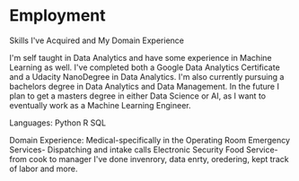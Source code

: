 # Employment
Skills I've Acquired and My Domain Experience

I'm self taught in Data Analytics and have some experience in Machine Learning as well. I've completed both a Google Data Analytics Certificate and a Udacity NanoDegree in Data Analytics. I'm also currently pursuing a bachelors degree in Data Analytics and Data Management. In the future I plan to get a masters degree in either Data Science or AI, as I want to eventually work as a Machine Learning Engineer. 

Languages:
Python
R
SQL

Domain Experience:
Medical-specifically in the Operating Room
Emergency Services- Dispatching and intake calls
Electronic Security
Food Service- from cook to manager I've done invenrory, data enrty, oredering, kept track of labor and more.
